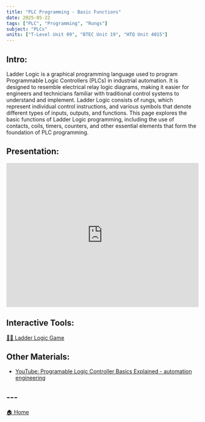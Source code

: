 ```yaml
---
title: "PLC Programming - Basic Functions"
date: 2025-05-22
tags: ["PLC", "Programming", "Rungs"]
subject: "PLCs"
units: ["T-Level Unit 09", "BTEC Unit 19", "HTQ Unit 4015"]
---
```


## Intro:

Ladder Logic is a graphical programming language used to program Programmable Logic Controllers (PLCs) in industrial automation. It is designed to resemble electrical relay logic diagrams, making it easier for engineers and technicians familiar with traditional control systems to understand and implement. Ladder Logic consists of rungs, which represent individual control instructions, and various symbols that denote different types of inputs, outputs, and functions. This page explores the basic functions of Ladder Logic programming, including the use of contacts, coils, timers, counters, and other essential elements that form the foundation of PLC programming.

## Presentation:

<div style="position: relative; width: 100%; height: 0; padding-top: 75%;">
    <iframe src="https://EngineeringShare.github.io/engineering-hub/presentations/Ladder Logic Functions.pdf" 
        style="position: absolute; top: 0; left: 0; width: 100%; height: 100%; border: none;">
    </iframe>
</div>

## Interactive Tools:

<a href="https://engineeringshare.github.io/engineering-hub/interactive/Ladder%20Logic%20Engineer.html">👷‍♂️ Ladder Logic Game</a>

## Other Materials:
* [YouTube: Programable Logic Controller Basics Explained - automation engineering](https://youtu.be/uOtdWHMKhnw)

## ---

<a href="https://engineeringshare.github.io/engineering-hub">🏠 Home</a>
